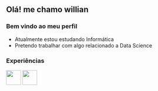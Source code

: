 ## Olá! me chamo willian
### Bem vindo ao meu perfil 

- Atualmente estou estudando Informática 
- Pretendo trabalhar com algo relacionado a Data Science 

### Experiências 
<img src="https://cdn.jsdelivr.net/gh/devicons/devicon/icons/python/python-original.svg" width="40" height="40"/> <img src="https://cdn.jsdelivr.net/gh/devicons/devicon/icons/lua/lua-original-wordmark.svg" width="40" height="40"/>
